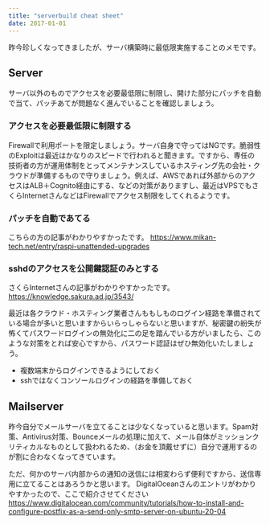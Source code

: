 ```yaml
---
title: "serverbuild cheat sheet"
date: 2017-01-01
---
```


昨今珍しくなってきましたが、サーバ構築時に最低限実施することのメモです。

## Server

サーバ以外のものでアクセスを必要最低限に制限し、開けた部分にパッチを自動で当て、パッチあてが問題なく進んでいることを確認しましょう。

### アクセスを必要最低限に制限する
Firewallで利用ポートを限定しましょう。サーバ自身で守ってはNGです。脆弱性のExploitは最近はかなりのスピードで行われると聞きます。ですから、専任の技術者の方が運用体制をとってメンテナンスしているホスティング先の会社・クラウドが準備するもので守りましょう。例えば、AWSであれば外部からのアクセスはALB＋Cognito経由にする、などの対策がありますし、最近はVPSでもさくらInternetさんなどはFirewallでアクセス制限をしてくれるようです。

### パッチを自動であてる
こちらの方の記事がわかりやすかったです。
<https://www.mikan-tech.net/entry/raspi-unattended-upgrades>

### sshdのアクセスを公開鍵認証のみとする
さくらInternetさんの記事がわかりやすかったです。
<https://knowledge.sakura.ad.jp/3543/>

最近は各クラウド・ホスティング業者さんももしものログイン経路を準備されている場合が多いと思いますからいらっしゃらないと思いますが、秘密鍵の紛失が怖くてパスワードログインの無効化に二の足を踏んでいる方がいましたら、このような対策をとれば安心ですから、パスワード認証はぜひ無効化いたしましょう。
- 複数端末からログインできるようにしておく
- sshではなくコンソールログインの経路を準備しておく


## Mailserver
昨今自分でメールサーバを立てることは少なくなっていると思います。Spam対策、Antivirus対策、Bounceメールの処理に加えて、メール自体がミッションクリティカルなものとして扱われるため、（お金を頂戴せずに）自分で運用するのが割に合わなくなってきています。

ただ、何かのサーバ内部からの通知の送信には相変わらず便利ですから、送信専用に立てることはあろうかと思います。
DigitalOceanさんのエントリがわかりやすかったので、ここで紹介させてください
<https://www.digitalocean.com/community/tutorials/how-to-install-and-configure-postfix-as-a-send-only-smtp-server-on-ubuntu-20-04>

